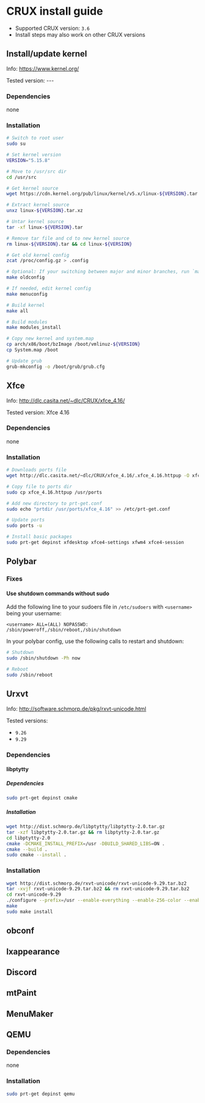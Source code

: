 # CRUX install guide

- Supported CRUX version: `3.6`
- Install steps may also work on other CRUX versions

## Install/update kernel

Info: https://www.kernel.org/

Tested version: ---

### Dependencies

none

### Installation

```bash
# Switch to root user
sudo su

# Set kernel version
VERSION="5.15.8"

# Move to /usr/src dir
cd /usr/src

# Get kernel source
wget https://cdn.kernel.org/pub/linux/kernel/v5.x/linux-${VERSION}.tar.xz

# Extract kernel source
unxz linux-${VERSION}.tar.xz

# Untar kernel source
tar -xf linux-${VERSION}.tar

# Remove tar file and cd to new kernel source
rm linux-${VERSION}.tar && cd linux-${VERSION}

# Get old kernel config
zcat /proc/config.gz > .config

# Optional: If your switching between major and minor branches, run `make oldconfig` first to see new kernel features
make oldconfig

# If needed, edit kernel config
make menuconfig

# Build kernel
make all

# Build modules
make modules_install

# Copy new kernel and system.map
cp arch/x86/boot/bzImage /boot/vmlinuz-${VERSION}
cp System.map /boot

# Update grub
grub-mkconfig -o /boot/grub/grub.cfg
```

## Xfce

Info: http://dlc.casita.net/~dlc/CRUX/xfce_4.16/

Tested version: Xfce 4.16

### Dependencies

none

### Installation

```bash
# Downloads ports file
wget http://dlc.casita.net/~dlc/CRUX/xfce_4.16/.xfce_4.16.httpup -O xfce_4.16.httpup

# Copy file to ports dir
sudo cp xfce_4.16.httpup /usr/ports

# Add new directory to prt-get.conf
sudo echo "prtdir /usr/ports/xfce_4.16" >> /etc/prt-get.conf

# Update ports
sudo ports -u

# Install basic packages
sudo prt-get depinst xfdesktop xfce4-settings xfwm4 xfce4-session
```

## Polybar

### Fixes

#### Use shutdown commands without sudo

Add the following line to your sudoers file in `/etc/sudoers` with `<username>` being your username:

```
<username> ALL=(ALL) NOPASSWD: /sbin/poweroff,/sbin/reboot,/sbin/shutdown
```

In your polybar config, use the following calls to restart and shutdown:

```bash
# Shutdown
sudo /sbin/shutdown -Ph now

# Reboot
sudo /sbin/reboot
```

## Urxvt

Info: http://software.schmorp.de/pkg/rxvt-unicode.html

Tested versions: 
- `9.26`
- `9.29`

### Dependencies

<TODO>

#### libptytty

##### Dependencies

```bash
sudo prt-get depinst cmake
```

##### Installation

```bash
wget http://dist.schmorp.de/libptytty/libptytty-2.0.tar.gz
tar -xzf libptytty-2.0.tar.gz && rm libptytty-2.0.tar.gz
cd libptytty-2.0
cmake -DCMAKE_INSTALL_PREFIX=/usr -DBUILD_SHARED_LIBS=ON .
cmake --build .
sudo cmake --install .
```

### Installation

```bash
wget http://dist.schmorp.de/rxvt-unicode/rxvt-unicode-9.29.tar.bz2
tar -xvjf rxvt-unicode-9.29.tar.bz2 && rm rxvt-unicode-9.29.tar.bz2
cd rxvt-unicode-9.29
./configure --prefix=/usr --enable-everything --enable-256-color --enable-text-blink --enable-fading --enable-font-styles --enable-pixbuf --enable-iso14755 --enable-mousewheel --enable-perl --enable-unicode3 --enable-xft
make
sudo make install
```

## obconf

<TODO>

## lxappearance

<TODO>

## Discord

<TODO>

## mtPaint

<TODO>

## MenuMaker

<TODO>

## QEMU

### Dependencies

none

### Installation

```bash
sudo prt-get depinst qemu
```
